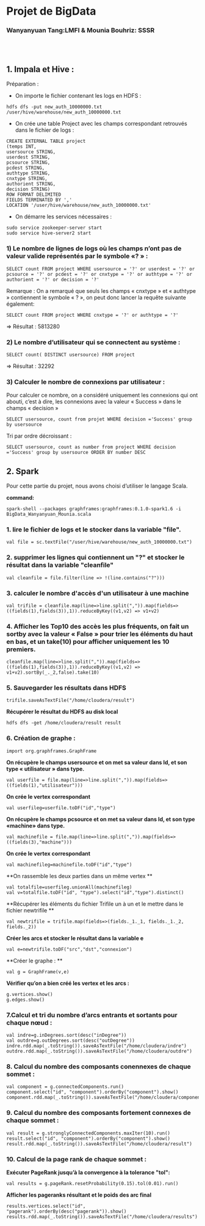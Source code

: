 # Projet de BigData

### Wanyanyuan Tang:LMFI   &  Mounia Bouhriz: SSSR

<br><br/>

## 1. Impala et Hive :

Préparation :


- On importe le fichier contenant les logs en HDFS :

 ```
hdfs dfs -put new_auth_10000000.txt /user/hive/warehouse/new_auth_10000000.txt
 ```
 
- On crée une table Project avec les champs correspondant retrouvés dans le fichier de logs : 

```
CREATE EXTERNAL TABLE project
(temps INT,
usersource STRING,
userdest STRING,
pcsource STRING,
pcdest STRING,
authtype STRING,
cnxtype STRING,
authorient STRING,
decision STRING)
ROW FORMAT DELIMITED
FIELDS TERMINATED BY ','
LOCATION '/user/hive/warehouse/new_auth_10000000.txt'
```

- On démarre les services nécessaires : 

```
sudo service zookeeper-server start
sudo service hive-server2 start
```

### 1) Le nombre de lignes de logs où les champs n’ont pas de valeur valide représentés par le symbole «? » : 

 ```
SELECT count FROM project WHERE usersource = '?' or userdest = '?' or pcsource = '?' or pcdest = '?' or cnxtype = '?' or authtype = '?' or authorient = '?' or decision = '?'
 ```
 
Remarque : On a remarqué que seuls les champs « cnxtype » et « authtype » contiennent le symbole « ? », on peut donc lancer la requête suivante également:
 
 ```
SELECT count FROM project WHERE cnxtype = '?' or authtype = '?'
 ```

⇒ Résultat : 5813280



### 2) Le nombre d’utilisateur qui se connectent au système :  

 ```
SELECT count( DISTINCT usersource) FROM project
 ```
⇒ Résultat : 32292


### 3) Calculer le nombre de connexions par utilisateur : 

Pour calculer ce nombre, on a considéré uniquement les connexions qui ont abouti, c’est à dire, les connexions avec la valeur « Success » dans le champs « decision »

 ```
SELECT usersource, count from projet WHERE decision ='Success' group by usersource 
 ```

Tri par ordre décroissant : 

 ```
SELECT usersource, count as number from project WHERE decision ='Success' group by usersource ORDER BY number DESC
 ```

## 2. Spark 
Pour cette partie du projet, nous avons choisi d’utiliser le langage Scala. 

**command:**


 ```
spark-shell --packages graphframes:graphframes:0.1.0-spark1.6 -i BigData_Wanyanyuan_Mounia.scala
 ```
 
### 1.  lire le fichier de logs et le stocker dans la variable "file".

```
val file = sc.textFile("/user/hive/warehouse/new_auth_10000000.txt") 
 ```

### 2. supprimer les lignes qui contiennent un "?" et stocker le résultat dans la variable "cleanfile"
 ```
val cleanfile = file.filter(line => !(line.contains("?")))  
 ```
### 3.  calculer le nombre d'accès d'un utilisateur à une machine 

 ```
 val trifile = cleanfile.map(line=>line.split(",")).map(fields=>((fields(1),fields(3)),1)).reduceByKey((v1,v2) => v1+v2)
 
 ```

### 4. Afficher les Top10 des accès les plus fréquents, on fait un sortby avec la valeur « False » pour trier les éléments du haut en bas, et un take(10) pour afficher uniquement les 10 premiers. 


 ```
 cleanfile.map(line=>line.split(",")).map(fields=>((fields(1),fields(3)),1)).reduceByKey((v1,v2) => v1+v2).sortBy(_._2,false).take(10)
 ```
 
 ### 5. Sauvegarder les résultats dans HDFS 
 
 ```
 trifile.saveAsTextFile("/home/cloudera/result")
 ```
 
 **Récupérer le résultat du HDFS au disk local**
 
 
 ```
 hdfs dfs -get /home/cloudera/result result
 
 ```

### 6. Création de graphe : 

```
import org.graphframes.GraphFrame

```
 
**On récupère le champs usersource et on met sa valeur dans Id, et son type « utilisateur » dans type.**
 
 ```
 val userfile = file.map(line=>line.split(",")).map(fields=>((fields(1),"utilisateur"))) 

 ```
 
**On crée le vertex correspondant**
 
 ```
 val userfileg=userfile.toDF("id","type")
 
 ```
 
**On récupère le champs pcsource et on met sa valeur dans Id, et son type «machine» dans type.**
 
 ```
 val machinefile = file.map(line=>line.split(",")).map(fields=>((fields(3),"machine")))
 
 ```
 
**On crée le vertex correspondant**

 ```
 val machinefileg=machinefile.toDF("id","type")
 
 ```
**On rassemble les deux parties dans un même vertex **

 ```
 val totalfile=userfileg.unionAll(machinefileg)
 val v=totalfile.toDF("id", "type").select("id","type").distinct()
 
 ```
**Récupérer les éléments du fichier Trifile un à un et le mettre dans le fichier newtrifile **
 
 ```
 val newtrifile = trifile.map(fields=>(fields._1._1, fields._1._2, fields._2))
 
 ```
**Créer les arcs et stocker le résultat dans la variable e**
 
 ```
 val e=newtrifile.toDF("src","dst","connexion")
 
 ```
**Créer le graphe : **
 
 ```
 val g = GraphFrame(v,e) 
 
 ```
**Vérifier qu’on a bien créé les vertex et les arcs :**
 
 ```
g.vertices.show()
g.edges.show()

```

### 7.Calcul et tri du nombre d’arcs entrants et sortants pour chaque nœud : 

```
val indre=g.inDegrees.sort(desc("inDegree"))
val outdre=g.outDegrees.sort(desc("outDegree"))
indre.rdd.map(_.toString()).saveAsTextFile("/home/cloudera/indre")
outdre.rdd.map(_.toString()).saveAsTextFile("/home/cloudera/outdre")

```

### 8. Calcul du nombre des composants conennexes de chaque sommet :

```
val component = g.connectedComponents.run()
component.select("id", "component").orderBy("component").show()
component.rdd.map(_.toString()).saveAsTextFile("/home/cloudera/component")

```

### 9. Calcul du nombre des composants fortement connexes de chaque sommet :

```
val result = g.stronglyConnectedComponents.maxIter(10).run()
result.select("id", "component").orderBy("component").show()
result.rdd.map(_.toString()).saveAsTextFile("/home/cloudera/result")
```
### 10. Calcul de la page rank de chaque sommet :


**Exécuter PageRank jusqu’à la convergence à la tolerance "tol":**
```
val results = g.pageRank.resetProbability(0.15).tol(0.01).run()
```

**Afficher les pageranks résultant et le poids des arc final**

```
results.vertices.select("id", "pagerank").orderBy(desc("pagerank")).show()
results.rdd.map(_.toString()).saveAsTextFile("/home/cloudera/results")
```

